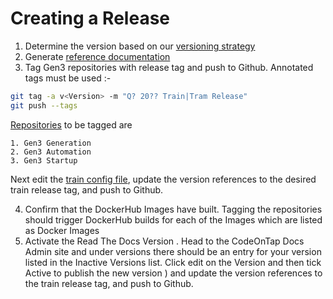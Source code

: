 # Creating a Release

1. Determine the version based on our [versioning strategy](./versioning.md)
2. Generate [reference documentation](./creating-references.md)
3. Tag Gen3 repositories with release tag and push to Github. Annotated tags must be used :-

```bash
git tag -a v<Version> -m "Q? 20?? Train|Tram Release"
git push --tags
```

[Repositories](./index.md) to be tagged are 

    1. Gen3 Generation
    2. Gen3 Automation
    3. Gen3 Startup

Next edit the [train config file](https://github.com/codeontap/docker-gen3/blob/train/base/config.json), update the version references to the desired train release tag, and push to Github.

4. Confirm that the DockerHub Images have built. Tagging the repositories should trigger DockerHub builds for each of the Images which are listed as Docker Images
5. Activate the Read The Docs Version . Head to the CodeOnTap Docs Admin site and under versions there should be an entry for your version listed in the Inactive Versions list. Click edit on the Version and then tick Active to publish the new version
) and update the version references to the train release tag, and push to Github.

